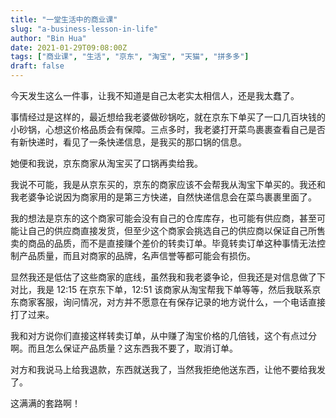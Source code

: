 ```yaml
---
title: "一堂生活中的商业课"
slug: "a-business-lesson-in-life"
author: "Bin Hua"
date: 2021-01-29T09:08:00Z
tags: ["商业课", "生活", "京东", "淘宝", "天猫", "拼多多"]
draft: false
---
```


今天发生这么一件事，让我不知道是自己太老实太相信人，还是我太蠢了。

事情经过是这样的，最近想给我老婆做砂锅吃，就在京东下单买了一口几百块钱的小砂锅，心想这价格品质会有保障。三点多时，我老婆打开菜鸟裹裹查看自己是否有新快递时，看见了一条快递信息，是我买的那口锅的信息。

她便和我说，京东商家从淘宝买了口锅再卖给我。

我说不可能，我是从京东买的，京东的商家应该不会帮我从淘宝下单买的。我还和我老婆争论说因为商家用的是第三方快递，自然快递信息会在菜鸟裹裹里面了。

我的想法是京东的这个商家可能会没有自己的仓库库存，也可能有供应商，甚至可能让自己的供应商直接发货，但至少这个商家会挑选自己的供应商以保证自己所售卖的商品的品质，而不是直接赚个差价的转卖订单。毕竟转卖订单这种事情无法控制产品质量，而且对商家的品牌，名声信誉等都可能会有损伤。

显然我还是低估了这些商家的底线，虽然我和我老婆争论，但我还是对信息做了下对比，我是 12:15 在京东下单，12:51 该商家从淘宝帮我下单等等，然后我联系京东商家客服，询问情况，对方并不愿意在有保存记录的地方说什么，一个电话直接打了过来。

我和对方说你们直接这样转卖订单，从中赚了淘宝价格的几倍钱，这个有点过分啊。而且怎么保证产品质量？这东西我不要了，取消订单。

对方和我说马上给我退款，东西就送我了，当然我拒绝他送东西，让他不要给我发了。

这满满的套路啊！
